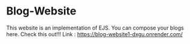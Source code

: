 # Blog-Website
This website is an implementation of EJS.
You can compose your blogs here.
Check this out!!!
Link : https://blog-website1-dxgu.onrender.com/ 
